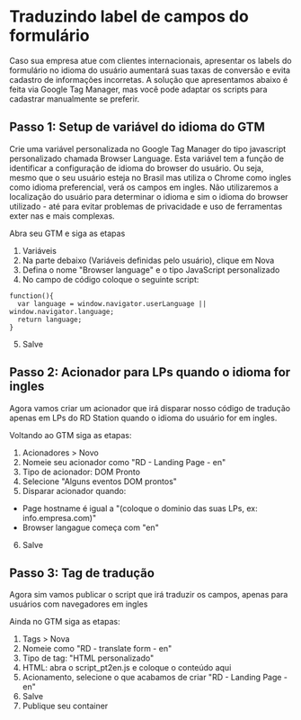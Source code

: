 # Traduzindo label de campos do formulário
Caso sua empresa atue com clientes internacionais, apresentar os labels do formulário no idioma do usuário aumentará suas taxas de conversão e evita cadastro de informações incorretas.
A solução que apresentamos abaixo é feita via Google Tag Manager, mas você pode adaptar os scripts para cadastrar manualmente se preferir.

## Passo 1: Setup de variável do idioma do GTM
Crie uma variável personalizada no Google Tag Manager do tipo javascript personalizado chamada Browser Language.
Esta variável tem a função de identificar a configuração de idioma do browser do usuário. Ou seja, mesmo que o seu usuário esteja no Brasil mas utiliza o Chrome como ingles como idioma preferencial, verá os campos em ingles. Não utilizaremos a localização do usuário para determinar o idioma e sim o idioma do browser utilizado - até para evitar problemas de privacidade e uso de ferramentas exter nas e mais complexas.

Abra seu GTM e siga as etapas
1. Variáveis
2. Na parte debaixo (Variáveis definidas pelo usuário), clique em Nova
3. Defina o nome "Browser language" e o tipo JavaScript personalizado
4. No campo de código coloque o seguinte script:

```
function(){
  var language = window.navigator.userLanguage || window.navigator.language;
  return language;
}
```

5. Salve

## Passo 2: Acionador para LPs quando o idioma for ingles
Agora vamos criar um acionador que irá disparar nosso código de tradução apenas em LPs do RD Station quando o idioma do usuário for em ingles.

Voltando ao GTM siga as etapas:
1. Acionadores > Novo
2. Nomeie seu acionador como "RD - Landing Page - en"
3. Tipo de acionador: DOM Pronto
4. Selecione "Alguns eventos DOM prontos"
5. Disparar acionador quando:
- Page hostname é igual a "(coloque o dominio das suas LPs, ex: info.empresa.com)"
- Browser langague começa com "en"
6. Salve

## Passo 3: Tag de tradução
Agora sim vamos publicar o script que irá traduzir os campos, apenas para usuários com navegadores em ingles

Ainda no GTM siga as etapas:
1. Tags > Nova
2. Nomeie como "RD - translate form - en"
3. Tipo de tag: "HTML personalizado"
4. HTML: abra o script_pt2en.js e coloque o conteúdo aqui
5. Acionamento, selecione o que acabamos de criar "RD - Landing Page - en"
6. Salve
7. Publique seu container

